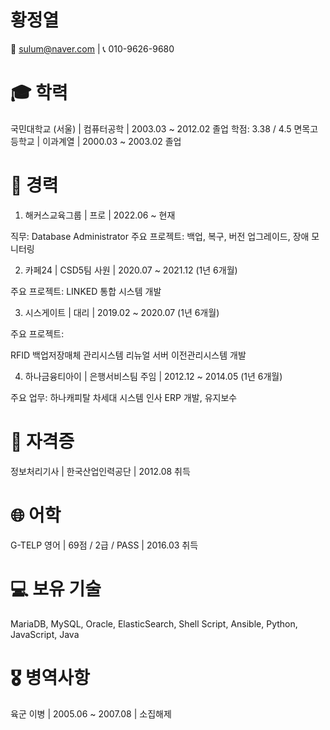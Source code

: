 # 황정열
📧 sulum@naver.com | 📞 010-9626-9680

# 🎓 학력

국민대학교 (서울) | 컴퓨터공학 | 2003.03 ~ 2012.02 졸업
학점: 3.38 / 4.5
면목고등학교 | 이과계열 | 2000.03 ~ 2003.02 졸업

# 💼 경력

1. 해커스교육그룹 | 프로 | 2022.06 ~ 현재

직무: Database Administrator
주요 프로젝트: 백업, 복구, 버전 업그레이드, 장애 모니터링


2. 카페24 | CSD5팀 사원 | 2020.07 ~ 2021.12 (1년 6개월)

주요 프로젝트: LINKED 통합 시스템 개발


3. 시스게이트 | 대리 | 2019.02 ~ 2020.07 (1년 6개월)

주요 프로젝트:

RFID 백업저장매체 관리시스템 리뉴얼
서버 이전관리시스템 개발


4. 하나금융티아이 | 은행서비스팀 주임 | 2012.12 ~ 2014.05 (1년 6개월)

주요 업무: 하나캐피탈 차세대 시스템 인사 ERP 개발, 유지보수



# 🏅 자격증

정보처리기사 | 한국산업인력공단 | 2012.08 취득

# 🌐 어학

G-TELP 영어 | 69점 / 2급 / PASS | 2016.03 취득


# 💻 보유 기술

MariaDB, MySQL, Oracle, ElasticSearch, Shell Script, Ansible, Python, JavaScript, Java


# 🎖️ 병역사항

육군 이병 | 2005.06 ~ 2007.08 | 소집해제
